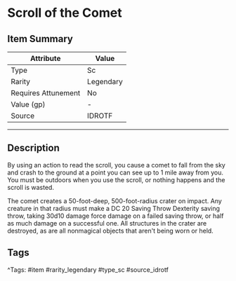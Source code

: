 # Scroll of the Comet

## Item Summary

| Attribute            | Value                        |
|----------------------|------------------------------|
| Type                 | Sc |
| Rarity               | Legendary             |
| Requires Attunement  | No                |
| Value (gp)           | -    |
| Source               | IDROTF |

---

## Description

By using an action to read the scroll, you cause a comet to fall from the sky and crash to the ground at a point you can see up to 1 mile away from you. You must be outdoors when you use the scroll, or nothing happens and the scroll is wasted.

The comet creates a 50-foot-deep, 500-foot-radius crater on impact. Any creature in that radius must make a DC 20 Saving Throw Dexterity saving throw, taking 30d10 damage force damage on a failed saving throw, or half as much damage on a successful one. All structures in the crater are destroyed, as are all nonmagical objects that aren't being worn or held.

## Tags

^Tags: #item #rarity_legendary #type_sc #source_idrotf